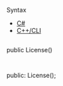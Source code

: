 Syntax

* [C#](#i-syntax-CS)
* [C++/CLI](#i-syntax-CPP2005)

```
```
public License()
```
```

```
```
public:
License();
```
```

